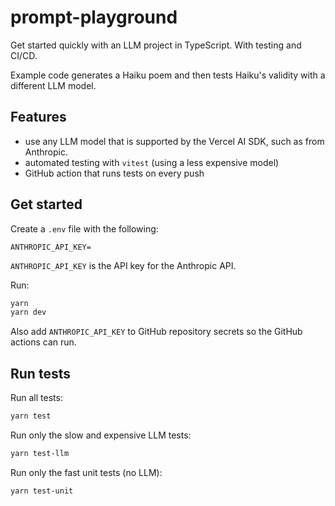 # prompt-playground

Get started quickly with an LLM project in TypeScript. With testing and CI/CD.

Example code generates a Haiku poem and then tests Haiku's validity with a different LLM model.

## Features

- use any LLM model that is supported by the Vercel AI SDK, such as from Anthropic.
- automated testing with `vitest` (using a less expensive model)
- GitHub action that runs tests on every push

## Get started

Create a `.env` file with the following:

```
ANTHROPIC_API_KEY=
```

`ANTHROPIC_API_KEY` is the API key for the Anthropic API.

Run:

```bash
yarn
yarn dev
```

Also add `ANTHROPIC_API_KEY` to GitHub repository secrets so the GitHub actions can run.

## Run tests

Run all tests:

```bash
yarn test
```

Run only the slow and expensive LLM tests:

```bash
yarn test-llm
```

Run only the fast unit tests (no LLM):

```bash
yarn test-unit
```
